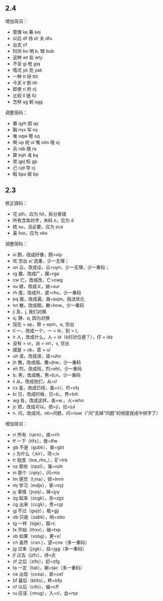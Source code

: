 ## 2.4

增加简词：

- 管理 ke 筹 kej
- 以后 df 待 d/ 夫 dfu
- 出去 cf
- 时间 bn 明 b. 暗 bub
- 这种 wt 岩 wty
- 不会 gi 枪 giq
- 情况 yk 克 yak
- 一种 tt 研 tth
- 今天 it 倒 ith
- 即使 ri 府 rij
- 比较 ll 链 llz
- 怎样 sg 躬 sgg

调整简码：

- 置 qyh 固 qy
- 胸 nsx 写 ns
- 唯 oqw 嗯 oq
- 啊 op 呢 ol 嘴 olm 哦 oj
- 兵 rab 既 ra
- 算 kqh 准 kq
- 禁 gpj 标 gp
- 己 cjd 导 cj
- 暇 bpx 邮 bp

## 2.3

修正错码：

- 花 plh，应为 hil，拆分表错
- 所有含奂的字，末码 n，应为 d
- 统 su，没必要，应为 sca
- 喜 foo，应为 oko

调整简码：

- xi 颇，改成好像，颇=xip
- 欢 空出 x/ 选重，少一无理；
- un 云，改成设，云=uyn，少一无理，少一重码；
- rg 魔，改成广，魔=rga
- cw 亡，改成改，亡=cwg
- xu 娘，改成义，娘=xur
- rh 度，改成升，度=rhx，少一重码
- pq 眉，改成遍，眉=pqm，指法优化
- hn 散，改成期，散=hnw，少一重码
- ji 及、j, 我们对换
- q; 静、q, 因为对换
- 现在 = ep，帮 = epm，e, 空出
- ti 一，改成一个，一 = tk，到 = t,
- ir 人，改成什么，人 = id（k的对位键？），仔 = idz
- 没有 = vr，派 = vrr，v, 空出
- 就是 = ub，意 = u/
- uh 诺，改成讲，诺=uho
- jh 撒，改成描，撒=jhw，少一重码
- eh 烈，改成班，烈=eht，少一重码
- b; 男，改成晚，男=b;n，少一重码
- ii 从，改成他们，从=i/
- cs 虽，改成已经，虽=c/，尽=ckj
- bi 日，改成时候，日=b,，界=bih
- wg 各，改成这样，各=w.，火=who
- jc 把，改成可以，把=j/，拉=jul
- n. 问，改成间，nb=问题，问=now（“问”去掉“问题”的频度就成中频字了）

增加简词：

- rr 所有（rprn），痕=rrh
- tf 一下（tifx），致=tfw
- gb 不是（gubk），查=gbt
- ;i 为什么（;kir），项=;ix
- tr 程度（toe_rhx_），矿=trk
- nz 那些（npzl），毫=nzh
- ni 那个（npiy），闪=nis
- lm 感觉（l,ma），锁=lmm
- mj 学习（mdjx），掌=mjz
- jy 事情（joyq），掉=jyy
- zg 起来（zcgk），杂=zgz
- cg 出来（ccgk），贵=cgi
- gj 不过（gujz），极=gjj
- ob 只是（oabk），响=obo
- tg 一样（tige），面=t.
- tx 开始（thxv），破=txp
- xb 如果（xobg），更=x/
- cn 虽然（csn.），望=cne（多一重码）
- jg 过来（jzgk），挂=jgg（多一重码）
- jf 过去（jzfv），持=jfj
- zf 之后（zifo），赶=zfg
- ta 一定（tiat），碗=tac（多一重码）
- ce 出现（ccea），匪=cef
- bf 最后（bhfo），畔=bfp
- cf 以后（cifo），蝠=cff
- ru 应该（rmug），入=r/，血=rqx

